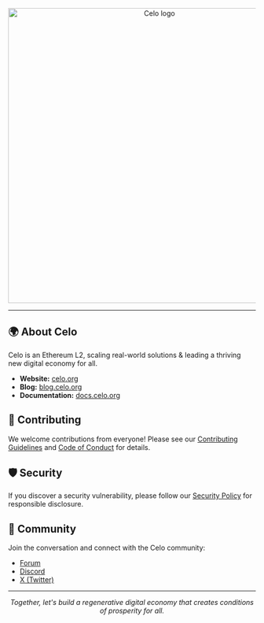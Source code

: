 <div align="center">
  <picture>
    <source media="(prefers-color-scheme: dark)" srcset="https://i.imgur.com/OxWGKrK.png">
    <source media="(prefers-color-scheme: light)" srcset="https://imgur.com/0Uqjx0q.png">
    <img alt="Celo logo" title="Go to celo.org" width="600" style="border:none;" src="https://images.ctfassets.net/wr0no19kwov9/38SgqWR0SdxYbRubhUYdBE/ae8b83c598da4de679cf55d06b3d1f27/brand-kit-color-image-05.png">
  </picture>
</div>

---

## 🌍 About Celo

Celo is an Ethereum L2, scaling real-world solutions & leading a thriving new digital economy for all.

- **Website:** [celo.org](https://celo.org)
- **Blog:** [blog.celo.org](https://blog.celo.org/)
- **Documentation:** [docs.celo.org](https://docs.celo.org)

## 🤝 Contributing

We welcome contributions from everyone! Please see our [Contributing Guidelines](CONTRIBUTING.md) and [Code of Conduct](CODE_OF_CONDUCT.md) for details.

## 🛡️ Security

If you discover a security vulnerability, please follow our [Security Policy](SECURITY.md) for responsible disclosure.

## 💬 Community

Join the conversation and connect with the Celo community:

- [Forum](https://forum.celo.org)
- [Discord](https://discord.com/invite/celo)
- [X (Twitter)](https://twitter.com/Celo)

---

<p align="center">
  <i>Together, let's build a regenerative digital economy that creates conditions of prosperity for all.</i>
</p>
